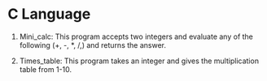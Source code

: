 C Language
==============================

1. Mini_calc: This program accepts two integers and evaluate any of the following (+, -, *, /,) and returns the answer.

2. Times_table: This program takes an integer and gives the multiplication table from 1-10.
